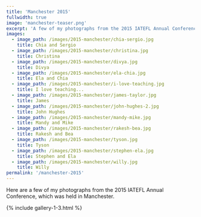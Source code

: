 ```yaml
---
title: 'Manchester 2015'
fullwidth: true
image: 'manchester-teaser.png'
excerpt: 'A few of my photographs from the 2015 IATEFL Annual Conference, which was held in Manchester.'
images:
  - image_path: /images/2015-manchester/chia-sergio.jpg
    title: Chia and Sergio
  - image_path: /images/2015-manchester/christina.jpg
    title: Christina
  - image_path: /images/2015-manchester/divya.jpg
    title: Divya
  - image_path: /images/2015-manchester/ela-chia.jpg
    title: Ela and Chia
  - image_path: /images/2015-manchester/i-love-teaching.jpg
    title: I love teaching...
  - image_path: /images/2015-manchester/james-taylor.jpg
    title: James
  - image_path: /images/2015-manchester/john-hughes-2.jpg
    title: John Hughes
  - image_path: /images/2015-manchester/mandy-mike.jpg
    title: Mandy and Mike
  - image_path: /images/2015-manchester/rakesh-bea.jpg
    title: Rakesh and Bea
  - image_path: /images/2015-manchester/tyson.jpg
    title: Tyson
  - image_path: /images/2015-manchester/stephen-ela.jpg
    title: Stephen and Ela
  - image_path: /images/2015-manchester/willy.jpg
    title: Willy
permalink: '/manchester-2015'
---
```

Here are a few of my photographs from the 2015 IATEFL Annual Conference, which was held in Manchester.
<!--more-->

{% include gallery-1-3.html %}
